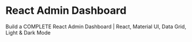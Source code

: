 # React Admin Dashboard

Build a COMPLETE React Admin Dashboard | React, Material UI, Data Grid, Light & Dark Mode

